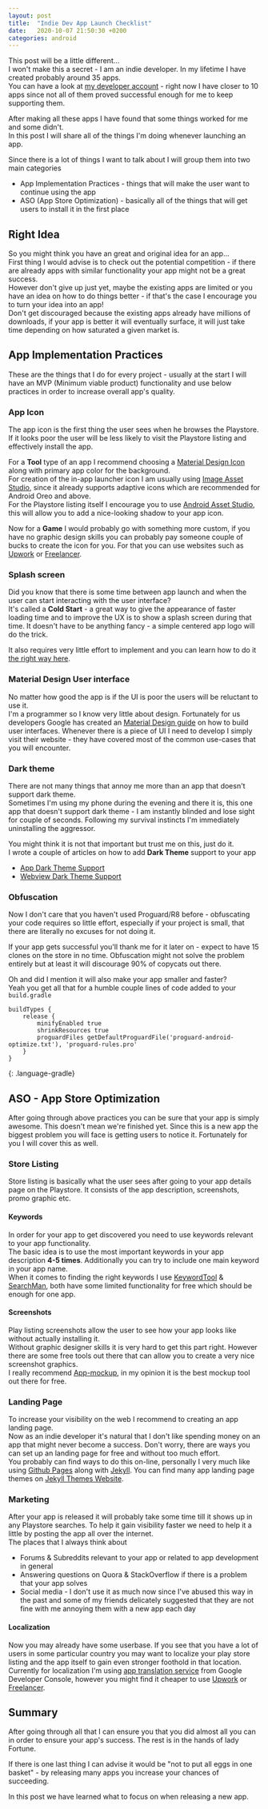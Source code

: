 ```yaml
---
layout: post
title:  "Indie Dev App Launch Checklist"
date:   2020-10-07 21:50:30 +0200
categories: android
---
```

This post will be a little different... <br />
I won't make this a secret - I am an indie developer. In my lifetime I have created probably around 35 apps.<br />
You can have a look at [my developer account](https://play.google.com/store/apps/dev?id=6178411479367698437) - right now I have closer to 10 apps since not all of them proved successful enough for me to keep supporting them.

After making all these apps I have found that some things worked for me and some didn't.<br />
In this post I will share all of the things I'm doing whenever launching an app.

Since there is a lot of things I want to talk about I will group them into two main categories
* App Implementation Practices - things that will make the user want to continue using the app
* ASO (App Store Optimization) - basically all of the things that will get users to install it in the first place

## Right Idea
So you might think you have an great and original idea for an app...<br />
First thing I would advise is to check out the potential competition - if there are already apps with similar functionality your app might not be a great success.<br />
However don't give up just yet, maybe the existing apps are limited or you have an idea on how to do things better - if that's the case I encourage you to turn your idea into an app!<br />
Don't get discouraged because the existing apps already have millions of downloads, if your app is better it will eventually surface, it will just take time depending on how saturated a given market is.

## App Implementation Practices
These are the things that I do for every project - usually at the start I will have an MVP (Minimum viable product) functionality and use below practices in order to increase overall app's quality.

### App Icon
The app icon is the first thing the user sees when he browses the Playstore. If it looks poor the user will be less likely to visit the Playstore listing and effectively install the app.

For a **Tool** type of an app I recommend choosing a [Material Design Icon](https://material.io/resources/icons/?style=baseline) along with primary app color for the background.<br />
For creation of the in-app launcher icon I am usually using [Image Asset Studio](https://developer.android.com/studio/write/image-asset-studio), since it already supports adaptive icons which are recommended for Android Oreo and above. <br />
For the Playstore listing itself I encourage you to use [Android Asset Studio](https://romannurik.github.io/AndroidAssetStudio/icons-launcher.html), this will allow you to add a nice-looking shadow to your app icon.

Now for a **Game** I would probably go with something more custom, if you have no graphic design skills you can probably pay someone couple of bucks to create the icon for you. For that you can use websites such as [Upwork](https://www.upwork.com) or [Freelancer](https://www.freelancer.com).

### Splash screen
Did you know that there is some time between app launch and when the user can start interacting with the user interface?<br />
It's called a **Cold Start** - a great way to give the appearance of faster loading time and to improve the UX is to show a splash screen during that time.
It doesn't have to be anything fancy - a simple centered app logo will do the trick.

It also requires very little effort to implement and you can learn how to do it [the right way here](https://medium.com/@shishirthedev/the-right-way-to-implement-a-splash-screen-in-android-acae0e52949a).

### Material Design User interface
No matter how good the app is if the UI is poor the users will be reluctant to use it.<br />
I'm a programmer so I know very little about design. Fortunately for us developers Google has created an [Material Design guide](https://material.io/) on how to build user interfaces. Whenever there is a piece of UI I need to develop I simply visit their website - they have covered most of the common use-cases that you will encounter.

### Dark theme
There are not many things that annoy me more than an app that doesn't support dark theme.<br />
Sometimes I'm using my phone during the evening and there it is, this one app that doesn't support dark theme - I am instantly blinded and lose sight for couple of seconds. Following my survival instincts I'm immediately uninstalling the aggressor.

You might think it is not that important but trust me on this, just do it.<br />
I wrote a couple of articles on how to add **Dark Theme** support to your app
* [App Dark Theme Support](https://androidexplained.github.io/ui/android/material-design/2020/09/24/dark-mode.html)
* [Webview Dark Theme Support](https://androidexplained.github.io/ui/android/material-design/2020/09/24/dark-mode-webview.html)

### Obfuscation
Now I don't care that you haven't used Proguard/R8 before - obfuscating your code requires so little effort, especially if your project is small, that there are literally no excuses for not doing it.

If your app gets successful you'll thank me for it later on - expect to have 15 clones on the store in no time. Obfuscation might not solve the problem entirely but at least it will discourage 90% of copycats out there.

Oh and did I mention it will also make your app smaller and faster?<br />
Yeah you get all that for a humble couple lines of code added to your `build.gradle`

~~~
buildTypes {
    release {
        minifyEnabled true
        shrinkResources true
        proguardFiles getDefaultProguardFile('proguard-android-optimize.txt'), 'proguard-rules.pro'
    }
}
~~~
{: .language-gradle}

## ASO - App Store Optimization
After going through above practices you can be sure that your app is simply awesome. This doesn't mean we're finished yet. Since this is a new app the biggest problem you will face is getting users to notice it. Fortunately for you I will cover this as well.

### Store Listing
Store listing is basically what the user sees after going to your app details page on the Playstore.
It consists of the app description, screenshots, promo graphic etc.

#### Keywords
In order for your app to get discovered you need to use keywords relevant to your app functionality. <br />
The basic idea is to use the most important keywords in your app description **4-5 times**.
Additionally you can try to include one main keyword in your app name.<br />
When it comes to finding  the right keywords I use [KeywordTool](https://keywordtool.io/) & [SearchMan](https://searchman.com/), both have some limited functionality for free which should be enough for one app.

#### Screenshots
Play listing screenshots allow the user to see how your app looks like without actually installing it. <br />
Without graphic designer skills it is very hard to get this part right. However there are some free tools out there that can allow you to create a very nice screenshot graphics. <br />
I really recommend [App-mockup](https://app-mockup.com/android/#), in my opinion it is the best mockup tool out there for free.

### Landing Page
To increase your visibility on the web I recommend to creating an app landing page. <br />
Now as an indie developer it's natural that I don't like spending money on an app that might never become a success.
Don't worry, there are ways you can set up an landing page for free and without too much effort.<br />
You probably can find ways to do this on-line, personally I very much like using [Github Pages](https://pages.github.com/) along with [Jekyll](https://jekyllrb.com/). You can find many app landing page themes on [Jekyll Themes Website](https://jekyllthemes.io/jekyll-landing-page-themes).

### Marketing
After your app is released it will probably take some time till it shows up in any Playstore searches. To help it gain visibility faster we need to help it a little by posting the app all over the internet. <br />
The places that I always think about
* Forums & Subreddits relevant to your app or related to app development in general
* Answering questions on Quora & StackOverflow if there is a problem that your app solves
* Social media - I don't use it as much now since I've abused this way in the past and some of my friends delicately suggested that they are not fine with me annoying them with a new app each day

#### Localization
Now you may already have some userbase. If you see that you have a lot of users in some particular country you may want to localize your play store listing and the app itself to gain even stronger foothold in that location.
Currently for localization I'm using [app translation service](https://support.google.com/googleplay/android-developer/answer/3125566?hl=en) from Google Developer Console, however you might find it cheaper to use [Upwork](https://www.upwork.com) or [Freelancer](https://www.freelancer.com).

## Summary

After going through all that I can ensure you that you did almost all you can in order to ensure your app's success. The rest is in the hands of lady Fortune.

If there is one last thing I can advise it would be "not to put all eggs in one basket" - by releasing many apps you increase your chances of succeeding.

In this post we have learned what to focus on when releasing a new app.

